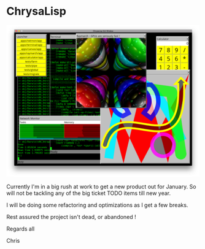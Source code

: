 # ChrysaLisp

![](./screen_shot.png)

Currently I'm in a big rush at work to get a new product out for January. So
will not be tackling any of the big ticket TODO items till new year.

I will be doing some refactoring and optimizations as I get a few breaks.

Rest assured the project isn't dead, or abandoned !

Regards all

Chris
